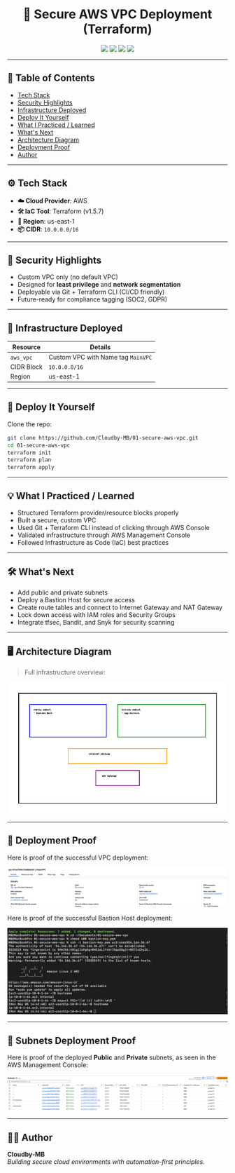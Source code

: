 <h1 align="center">🔐 Secure AWS VPC Deployment (Terraform)</h1>

<p align="center">
  <img src="https://img.shields.io/badge/Cloud-AWS-orange?style=for-the-badge&logo=amazonaws" />
  <img src="https://img.shields.io/badge/IaC-Terraform-7B42BC?style=for-the-badge&logo=terraform" />
  <img src="https://img.shields.io/badge/Security-Enabled-brightgreen?style=for-the-badge&logo=datadog" />
  <img src="https://img.shields.io/badge/Status-Deployed-success?style=for-the-badge&logo=github" />
</p>

---

## 📑 Table of Contents
- [Tech Stack](#️-tech-stack)
- [Security Highlights](#-security-highlights)
- [Infrastructure Deployed](#️-infrastructure-deployed)
- [Deploy It Yourself](#-deploy-it-yourself)
- [What I Practiced / Learned](#️-what-i-practiced--learned)
- [What's Next](#️-whats-next)
- [Architecture Diagram](#️-architecture-diagram)
- [Deployment Proof](#️-deployment-proof)
- [Author](#️-author)

---

## ⚙️ Tech Stack
- **☁️ Cloud Provider**: AWS
- **🛠️ IaC Tool**: Terraform (v1.5.7)
- **📍 Region**: us-east-1
- **📦 CIDR**: `10.0.0.0/16`

---

## 🔐 Security Highlights
- Custom VPC only (no default VPC)
- Designed for **least privilege** and **network segmentation**
- Deployable via Git + Terraform CLI (CI/CD friendly)
- Future-ready for compliance tagging (SOC2, GDPR)

---

## 🧱 Infrastructure Deployed
| Resource     | Details          |
|--------------|------------------|
| `aws_vpc`    | Custom VPC with Name tag `MainVPC` |
| CIDR Block   | `10.0.0.0/16`    |
| Region       | us-east-1        |

---

## 🚀 Deploy It Yourself

Clone the repo:

```bash
git clone https://github.com/Cloudby-MB/01-secure-aws-vpc.git
cd 01-secure-aws-vpc
terraform init
terraform plan
terraform apply
```

---

## 💡 What I Practiced / Learned
- Structured Terraform provider/resource blocks properly
- Built a secure, custom VPC
- Used Git + Terraform CLI instead of clicking through AWS Console
- Validated infrastructure through AWS Management Console
- Followed Infrastructure as Code (IaC) best practices

---

## 🛠️ What's Next
- Add public and private subnets
- Deploy a Bastion Host for secure access
- Create route tables and connect to Internet Gateway and NAT Gateway
- Lock down access with IAM roles and Security Groups
- Integrate tfsec, Bandit, and Snyk for security scanning

---

## 🖥️ Architecture Diagram

> Full infrastructure overview:

![VPC Architecture](https://raw.githubusercontent.com/Cloudby-MB/01-secure-aws-vpc/main/Cloud_VPC_Architecture_Diagram.png)

---

## 📸 Deployment Proof

Here is proof of the successful VPC deployment:

![Deployment Proof](deployment-proof-vpc.png)

Here is proof of the successful Bastion Host deployment:

![Bastion Host Proof](Bastion_Host_Deployment_Proof.png)

---

## 📸 Subnets Deployment Proof

Here is proof of the deployed **Public** and **Private** subnets, as seen in the AWS Management Console:

![Subnets Proof](subnets-proof.png)

---

## 🧑‍💻 Author

**Cloudby-MB**  
_Building secure cloud environments with automation-first principles._